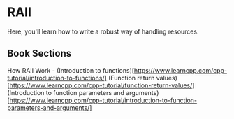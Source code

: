 
# RAII
Here, you'll learn how to write a robust way of handling resources.


## Book Sections
How RAII Work - 
(Introduction to functions)[https://www.learncpp.com/cpp-tutorial/introduction-to-functions/]
(Function return values)[https://www.learncpp.com/cpp-tutorial/function-return-values/]
(Introduction to function parameters and arguments)[https://www.learncpp.com/cpp-tutorial/introduction-to-function-parameters-and-arguments/]
